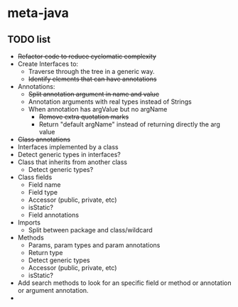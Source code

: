 # meta-java

## TODO list

* ~~Refactor code to reduce cyclomatic complexity~~
* Create Interfaces to:
    * Traverse through the tree in a generic way.
    * ~~Identify elements that can have annotations~~
* Annotations:
    * ~~Split annotation argument in name and value~~
    * Annotation arguments with real types instead of Strings
    * When annotation has argValue but no argName
        * ~~Remove extra quotation marks~~
        * Return "default argName" instead of returning directly the arg value
* ~~Class annotations~~
* Interfaces implemented by a class
* Detect generic types in interfaces?
* Class that inherits from another class
    * Detect generic types?
* Class fields
    * Field name
    * Field type
    * Accessor (public, private, etc)
    * isStatic?
    * Field annotations
* Imports
    * Split between package and class/wildcard
* Methods
    * Params, param types and param annotations
    * Return type
    * Detect generic types
    * Accessor (public, private, etc)
    * isStatic?
* Add search methods to look for an specific field or method or annotation or argument annotation.
* 
